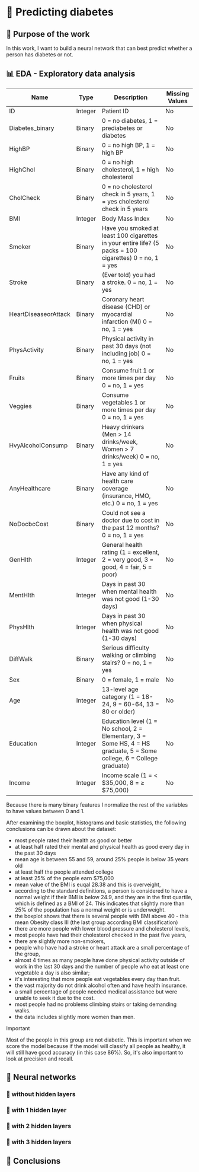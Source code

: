 # :pill: Predicting diabetes

## :pushpin: Purpose of the work
In this work, I want to build a neural network that can best predict whether a person has diabetes or not.

## :bar_chart: EDA - Exploratory data analysis
| Name                   | Type    | Description                                                                                                           | Missing Values |
|------------------------|---------|-----------------------------------------------------------------------------------------------------------------------|----------------|
| ID                     | Integer | Patient ID                                                                                                            | No             |
| Diabetes_binary        | Binary  | 0 = no diabetes, 1 = prediabetes or diabetes                                                                          | No             |
| HighBP                 | Binary  | 0 = no high BP, 1 = high BP                                                                                           | No             |
| HighChol               | Binary  | 0 = no high cholesterol, 1 = high cholesterol                                                                         | No             |
| CholCheck              | Binary  | 0 = no cholesterol check in 5 years, 1 = yes cholesterol check in 5 years                                             | No             |
| BMI                    | Integer | Body Mass Index                                                                                                       | No             |
| Smoker                 | Binary  | Have you smoked at least 100 cigarettes in your entire life? (5 packs = 100 cigarettes) 0 = no, 1 = yes               | No             |
| Stroke                 | Binary  | (Ever told) you had a stroke. 0 = no, 1 = yes                                                                         | No             |
| HeartDiseaseorAttack   | Binary  | Coronary heart disease (CHD) or myocardial infarction (MI) 0 = no, 1 = yes                                            | No             |
| PhysActivity           | Binary  | Physical activity in past 30 days (not including job) 0 = no, 1 = yes                                                 | No             |
| Fruits                 | Binary  | Consume fruit 1 or more times per day 0 = no, 1 = yes                                                                 | No             |
| Veggies                | Binary  | Consume vegetables 1 or more times per day 0 = no, 1 = yes                                                            | No             |
| HvyAlcoholConsump      | Binary  | Heavy drinkers (Men > 14 drinks/week, Women > 7 drinks/week) 0 = no, 1 = yes                                          | No             |
| AnyHealthcare          | Binary  | Have any kind of health care coverage (insurance, HMO, etc.) 0 = no, 1 = yes                                          | No             |
| NoDocbcCost            | Binary  | Could not see a doctor due to cost in the past 12 months? 0 = no, 1 = yes                                             | No             |
| GenHlth                | Integer | General health rating (1 = excellent, 2 = very good, 3 = good, 4 = fair, 5 = poor)                                    | No             |
| MentHlth               | Integer | Days in past 30 when mental health was not good (1-30 days)                                                           | No             |
| PhysHlth               | Integer | Days in past 30 when physical health was not good (1-30 days)                                                         | No             |
| DiffWalk               | Binary  | Serious difficulty walking or climbing stairs? 0 = no, 1 = yes                                                        | No             |
| Sex                    | Binary  | 0 = female, 1 = male                                                                                                  | No             |
| Age                    | Integer | 13-level age category (1 = 18-24, 9 = 60-64, 13 = 80 or older)                                                        | No             |
| Education              | Integer | Education level (1 = No school, 2 = Elementary, 3 = Some HS, 4 = HS graduate, 5 = Some college, 6 = College graduate) | No             |
| Income                 | Integer | Income scale (1 = < $35,000, 8 = ≥ $75,000)                                                                           | No             |

Because there is many binary features I normalize the rest of the variables to have values between 0 and 1.

After examining the boxplot, histograms and basic statistics, the following conclusions can be drawn about the dataset:
- most people rated their health as good or better
- at least half rated their mental and physical health as good every day in the past 30 days
- mean age is between 55 and 59, around 25% people is below 35 years old
- at least half the people attended college
- at least 25% of the people earn $75,000
- mean value of the BMI is euqal 28.38 and this is overveight,
- according to the standard definitions, a person is considered to have a normal weight if their BMI is below 24.9, and they are in the first quartile, which is defined as a BMI of 24. This indicates that slightly more than 25% of the population has a normal weight or is underweight.
- the boxplot shows that there is several people with BMI above 40 - this mean Obesity class III (the last group according BMI classification)
- there are more people with lower blood pressure and cholesterol levels,
- most people have had their cholesterol checked in the past five years,
- there are slightly more non-smokers,
- people who have had a stroke or heart attack are a small percentage of the group,
- almost 4 times as many people have done physical activity outside of work in the last 30 days and the number of people who eat at least one vegetable a day is also similar;
- it's interesting that more people eat vegetables every day than fruit.
- the vast majority do not drink alcohol often and have health insurance.
- a small percentage of people needed medical assistance but were unable to seek it due to the cost.
- most people had no problems climbing stairs or taking demanding walks.
- the data includes slightly more women than men.

> [!IMPORTANT]
> Most of the people in this group are not diabetic. This is important when we score the model because if the model will classify all people as healthy, it will still have good accuracy (in this case 86%). So, it's also important to look at precision and recall.

## :small_blue_diamond: Neural networks

### :small_blue_diamond: without hidden layers

### :small_blue_diamond: with 1 hidden layer

### :small_blue_diamond: with 2 hidden layers

### :small_blue_diamond: with 3 hidden layers

## :small_blue_diamond: Conclusions


